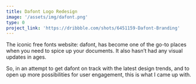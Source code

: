 ```yaml
---
title: Dafont Logo Redesign
image: '/assets/img/dafont.png'
type: 0
project_link: 'https://dribbble.com/shots/6451159-Dafont-Branding'
---
```


The iconic free fonts website: dafont, has become one of the go-to places when you need to spice up your documents.
It also hasn’t had any visual updates in ages.

So, in an attempt to get dafont on track with the latest design trends, and to open up more possibilities for user engagement, this is what I came up with.
